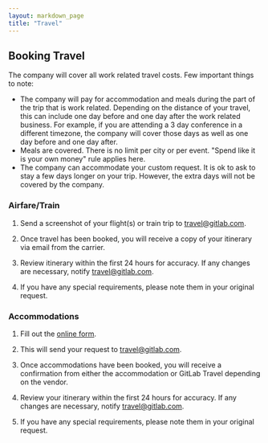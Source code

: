 ```yaml
---
layout: markdown_page
title: "Travel"
---
```


## Booking Travel

The company will cover all work related travel costs.
Few important things to note:

* The company will pay for accommodation and meals during the part of the trip
that is work related. Depending on the distance of your travel, this can include
one day before and one day after the work related business. For example, if you
are attending a 3 day conference in a different timezone, the company will
cover those days as well as one day before and one day after.
* Meals are covered. There is no limit per city or per event. "Spend like it is
your own money" rule applies here.
* The company can accommodate your custom request. It is ok to ask to stay
a few days longer on your trip. However, the extra days will not be covered by
the company.

### Airfare/Train

1. Send a screenshot of your flight(s) or train trip to travel@gitlab.com.

1. Once travel has been booked, you will receive a copy of your itinerary via email from the carrier.

1. Review itinerary within the first 24 hours for accuracy. If any changes are necessary, notify travel@gitlab.com.

1. If you have any special requirements, please note them in your original request.


### Accommodations

1. Fill out the [online form](https://slykahn.wufoo.com/forms/z6avvkv0oi71xf/).

1. This will send your request to travel@gitlab.com.

1. Once accommodations have been booked, you will receive a confirmation from either the accommodation or GitLab Travel depending on the vendor.

1. Review your itinerary within the first 24 hours for accuracy. If any changes are necessary, notify travel@gitlab.com.

1. If you have any special requirements, please note them in your original request.

